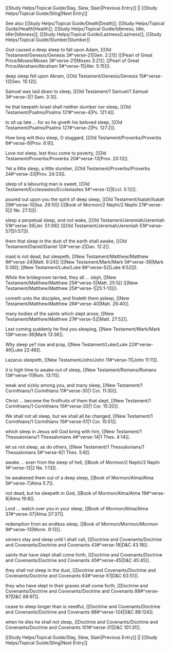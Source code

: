 [[Study Helps/Topical Guide/Slay, Slew, Slain|Previous Entry]]  ||  [[Study Helps/Topical Guide/Sling|Next Entry]]

 See also [[Study Helps/Topical Guide/Death|Death]]; [[Study Helps/Topical Guide/Health|Health]]; [[Study Helps/Topical Guide/Idleness, Idle, Idler|Idleness]]; [[Study Helps/Topical Guide/Laziness|Laziness]]; [[Study Helps/Topical Guide/Slumber|Slumber]]

 God caused a deep sleep to fall upon Adam, [[Old Testament/Genesis/Genesis 2#^verse-21|Gen. 2:21]] ([[Pearl of Great Price/Moses/Moses 3#^verse-21|Moses 3:21]]; [[Pearl of Great Price/Abraham/Abraham 5#^verse-15|Abr. 5:15]]).

 deep sleep fell upon Abram, [[Old Testament/Genesis/Genesis 15#^verse-12|Gen. 15:12]].

 Samuel was laid down to sleep, [[Old Testament/1 Samuel/1 Samuel 3#^verse-3|1 Sam. 3:3]].

 he that keepeth Israel shall neither slumber nor sleep, [[Old Testament/Psalms/Psalms 121#^verse-4|Ps. 121:4]].

 to sit up late ... for so he giveth his beloved sleep, [[Old Testament/Psalms/Psalms 127#^verse-2|Ps. 127:2]].

 How long wilt thou sleep, O sluggard, [[Old Testament/Proverbs/Proverbs 6#^verse-9|Prov. 6:9]].

 Love not sleep, lest thou come to poverty, [[Old Testament/Proverbs/Proverbs 20#^verse-13|Prov. 20:13]].

 Yet a little sleep, a little slumber, [[Old Testament/Proverbs/Proverbs 24#^verse-33|Prov. 24:33]].

 sleep of a labouring man is sweet, [[Old Testament/Ecclesiastes/Ecclesiastes 5#^verse-12|Eccl. 5:12]].

 poured out upon you the spirit of deep sleep, [[Old Testament/Isaiah/Isaiah 29#^verse-10|Isa. 29:10]] ([[Book of Mormon/2 Nephi/2 Nephi 27#^verse-5|2 Ne. 27:5]]).

 sleep a perpetual sleep, and not wake, [[Old Testament/Jeremiah/Jeremiah 51#^verse-39|Jer. 51:39]] ([[Old Testament/Jeremiah/Jeremiah 51#^verse-57|51:57]]).

 them that sleep in the dust of the earth shall awake, [[Old Testament/Daniel/Daniel 12#^verse-2|Dan. 12:2]].

 maid is not dead, but sleepeth, [[New Testament/Matthew/Matthew 9#^verse-24|Matt. 9:24]] ([[New Testament/Mark/Mark 5#^verse-39|Mark 5:39]]; [[New Testament/Luke/Luke 8#^verse-52|Luke 8:52]]).

 While the bridegroom tarried, they all ... slept, [[New Testament/Matthew/Matthew 25#^verse-5|Matt. 25:5]] ([[New Testament/Matthew/Matthew 25#^verse-1|25:1-13]]).

 cometh unto the disciples, and findeth them asleep, [[New Testament/Matthew/Matthew 26#^verse-40|Matt. 26:40]].

 many bodies of the saints which slept arose, [[New Testament/Matthew/Matthew 27#^verse-52|Matt. 27:52]].

 Lest coming suddenly he find you sleeping, [[New Testament/Mark/Mark 13#^verse-36|Mark 13:36]].

 Why sleep ye? rise and pray, [[New Testament/Luke/Luke 22#^verse-46|Luke 22:46]].

 Lazarus sleepeth, [[New Testament/John/John 11#^verse-11|John 11:11]].

 it is high time to awake out of sleep, [[New Testament/Romans/Romans 13#^verse-11|Rom. 13:11]].

 weak and sickly among you, and many sleep, [[New Testament/1 Corinthians/1 Corinthians 11#^verse-30|1 Cor. 11:30]].

 Christ ... become the firstfruits of them that slept, [[New Testament/1 Corinthians/1 Corinthians 15#^verse-20|1 Cor. 15:20]].

 We shall not all sleep, but we shall all be changed, [[New Testament/1 Corinthians/1 Corinthians 15#^verse-51|1 Cor. 15:51]].

 which sleep in Jesus will God bring with him, [[New Testament/1 Thessalonians/1 Thessalonians 4#^verse-14|1 Thes. 4:14]].

 let us not sleep, as do others, [[New Testament/1 Thessalonians/1 Thessalonians 5#^verse-6|1 Thes. 5:6]].

 awake ... even from the sleep of hell, [[Book of Mormon/2 Nephi/2 Nephi 1#^verse-13|2 Ne. 1:13]].

 he awakened them out of a deep sleep, [[Book of Mormon/Alma/Alma 5#^verse-7|Alma 5:7]].

 not dead, but he sleepeth in God, [[Book of Mormon/Alma/Alma 19#^verse-8|Alma 19:8]].

 Lord ... watch over you in your sleep, [[Book of Mormon/Alma/Alma 37#^verse-37|Alma 37:37]].

 redemption from an endless sleep, [[Book of Mormon/Mormon/Mormon 9#^verse-13|Morm. 9:13]].

 sinners stay and sleep until I shall call, [[Doctrine and Covenants/Doctrine and Covenants/Doctrine and Covenants 43#^verse-18|D&C 43:18]].

 saints that have slept shall come forth, [[Doctrine and Covenants/Doctrine and Covenants/Doctrine and Covenants 45#^verse-45|D&C 45:45]].

 they shall not sleep in the dust, [[Doctrine and Covenants/Doctrine and Covenants/Doctrine and Covenants 63#^verse-51|D&C 63:51]].

 they who have slept in their graves shall come forth, [[Doctrine and Covenants/Doctrine and Covenants/Doctrine and Covenants 88#^verse-97|D&C 88:97]].

 cease to sleep longer than is needful, [[Doctrine and Covenants/Doctrine and Covenants/Doctrine and Covenants 88#^verse-124|D&C 88:124]].

 when he dies he shall not sleep, [[Doctrine and Covenants/Doctrine and Covenants/Doctrine and Covenants 101#^verse-31|D&C 101:31]].

[[Study Helps/Topical Guide/Slay, Slew, Slain|Previous Entry]]  ||  [[Study Helps/Topical Guide/Sling|Next Entry]]